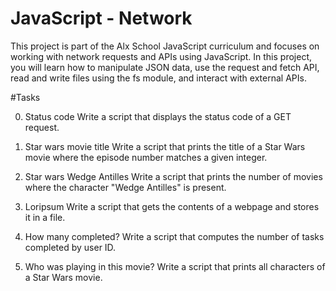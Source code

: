 # JavaScript - Network

This project is part of the Alx School JavaScript curriculum and focuses on working with network requests and APIs using JavaScript. In this project, you will learn how to manipulate JSON data, use the request and fetch API, read and write files using the fs module, and interact with external APIs.

#Tasks

0. Status code
Write a script that displays the status code of a GET request.

1. Star wars movie title
Write a script that prints the title of a Star Wars movie where the episode number matches a given integer.

2. Star wars Wedge Antilles
Write a script that prints the number of movies where the character "Wedge Antilles" is present.

3. Loripsum
Write a script that gets the contents of a webpage and stores it in a file.

4. How many completed?
Write a script that computes the number of tasks completed by user ID.

5. Who was playing in this movie?
Write a script that prints all characters of a Star Wars movie.